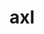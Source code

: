 ---
title: "axl"
layout: cache
categories: [package, v0.19]
meta: {"versions": ["0.3.0", "0.7.1"], "compilers": ["gcc@=11.1.0", "gcc@=7.5.0", "oneapi@=2022.1.0"], "oss": ["ubuntu18.04", "ubuntu20.04"], "platforms": ["linux"], "targets": ["x86_64"], "stacks": ["data-vis-sdk", "e4s", "e4s-oneapi", "radiuss"], "num_specs": 5, "num_specs_by_stack": {"radiuss": 1, "data-vis-sdk": 1, "e4s": 2, "e4s-oneapi": 1}}
spec_details: [{"hash": "ntdibw6jfl7tclvvdnvcxihl7isurqme", "compiler": "gcc@=7.5.0", "versions": ["0.7.1"], "os": "ubuntu18.04", "platform": "linux", "target": "x86_64", "variants": ["async_api=daemon", "+bbapi", "~bbapi_fallback", "build_system=cmake", "build_type=RelWithDebInfo", "~dw", "~ipo", "+pthreads", "+shared"], "stacks": ["radiuss"], "size": "-", "tarball": "https://binaries.spack.io/releases/v0.19/build_cache/linux-ubuntu18.04-x86_64/gcc-7.5.0/axl-0.7.1/linux-ubuntu18.04-x86_64-gcc-7.5.0-axl-0.7.1-ntdibw6jfl7tclvvdnvcxihl7isurqme.spack"}, {"hash": "lp6nvy53zctwvbzkbiaj2tqnaga532lt", "compiler": "gcc@=7.5.0", "versions": ["0.3.0"], "os": "ubuntu18.04", "platform": "linux", "target": "x86_64", "variants": ["async_api=daemon", "+bbapi", "~bbapi_fallback", "build_system=cmake", "build_type=RelWithDebInfo", "~dw", "~ipo", "+shared"], "stacks": ["data-vis-sdk"], "size": "-", "tarball": "https://binaries.spack.io/releases/v0.19/build_cache/linux-ubuntu18.04-x86_64/gcc-7.5.0/axl-0.3.0/linux-ubuntu18.04-x86_64-gcc-7.5.0-axl-0.3.0-lp6nvy53zctwvbzkbiaj2tqnaga532lt.spack"}, {"hash": "o6w3epalx7onmwj7pizwpqrvgayde2s2", "compiler": "gcc@=11.1.0", "versions": ["0.7.1"], "os": "ubuntu20.04", "platform": "linux", "target": "x86_64", "variants": ["async_api=daemon", "+bbapi", "~bbapi_fallback", "build_system=cmake", "build_type=RelWithDebInfo", "~dw", "~ipo", "+pthreads", "+shared"], "stacks": ["e4s"], "size": "-", "tarball": "https://binaries.spack.io/releases/v0.19/build_cache/linux-ubuntu20.04-x86_64/gcc-11.1.0/axl-0.7.1/linux-ubuntu20.04-x86_64-gcc-11.1.0-axl-0.7.1-o6w3epalx7onmwj7pizwpqrvgayde2s2.spack"}, {"hash": "25ibbmd47ruylokqc3m7iryeikodexvl", "compiler": "gcc@=11.1.0", "versions": ["0.3.0"], "os": "ubuntu20.04", "platform": "linux", "target": "x86_64", "variants": ["async_api=daemon", "+bbapi", "~bbapi_fallback", "build_system=cmake", "build_type=RelWithDebInfo", "~dw", "~ipo", "+shared"], "stacks": ["e4s"], "size": "-", "tarball": "https://binaries.spack.io/releases/v0.19/build_cache/linux-ubuntu20.04-x86_64/gcc-11.1.0/axl-0.3.0/linux-ubuntu20.04-x86_64-gcc-11.1.0-axl-0.3.0-25ibbmd47ruylokqc3m7iryeikodexvl.spack"}, {"hash": "kjrsbyx2bma7gdz47g6uqituumkuoxg2", "compiler": "oneapi@=2022.1.0", "versions": ["0.3.0"], "os": "ubuntu20.04", "platform": "linux", "target": "x86_64", "variants": ["async_api=daemon", "+bbapi", "~bbapi_fallback", "build_system=cmake", "build_type=RelWithDebInfo", "~dw", "~ipo", "+shared"], "stacks": ["e4s-oneapi"], "size": "-", "tarball": "https://binaries.spack.io/releases/v0.19/build_cache/linux-ubuntu20.04-x86_64/oneapi-2022.1.0/axl-0.3.0/linux-ubuntu20.04-x86_64-oneapi-2022.1.0-axl-0.3.0-kjrsbyx2bma7gdz47g6uqituumkuoxg2.spack"}]
---